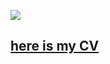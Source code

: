 ![](https://www.codewars.com/users/ynimjvc/badges/large)

## [here is my CV](https://ynimjvc.github.io/cv/)

